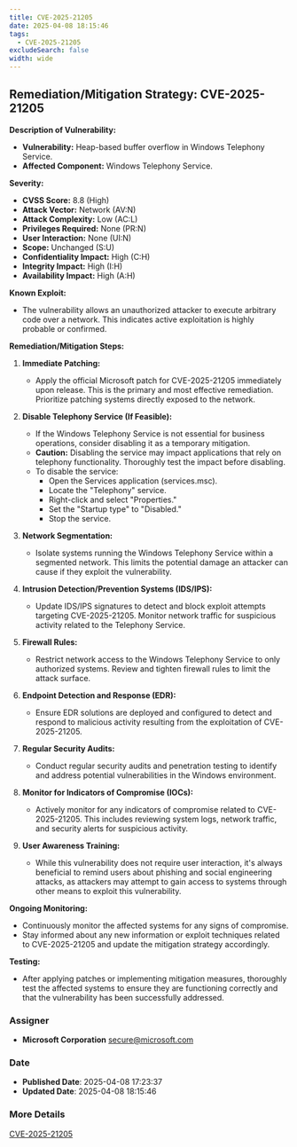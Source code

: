 ```yaml
---
title: CVE-2025-21205
date: 2025-04-08 18:15:46
tags:
  - CVE-2025-21205
excludeSearch: false
width: wide
---
```


## Remediation/Mitigation Strategy: CVE-2025-21205

**Description of Vulnerability:**

*   **Vulnerability:** Heap-based buffer overflow in Windows Telephony Service.
*   **Affected Component:** Windows Telephony Service.

**Severity:**

*   **CVSS Score:** 8.8 (High)
*   **Attack Vector:** Network (AV:N)
*   **Attack Complexity:** Low (AC:L)
*   **Privileges Required:** None (PR:N)
*   **User Interaction:** None (UI:N)
*   **Scope:** Unchanged (S:U)
*   **Confidentiality Impact:** High (C:H)
*   **Integrity Impact:** High (I:H)
*   **Availability Impact:** High (A:H)

**Known Exploit:**

*   The vulnerability allows an unauthorized attacker to execute arbitrary code over a network. This indicates active exploitation is highly probable or confirmed.

**Remediation/Mitigation Steps:**

1.  **Immediate Patching:**
    *   Apply the official Microsoft patch for CVE-2025-21205 immediately upon release. This is the primary and most effective remediation.  Prioritize patching systems directly exposed to the network.

2.  **Disable Telephony Service (If Feasible):**
    *   If the Windows Telephony Service is not essential for business operations, consider disabling it as a temporary mitigation.
    *   **Caution:** Disabling the service may impact applications that rely on telephony functionality.  Thoroughly test the impact before disabling.
    *   To disable the service:
        *   Open the Services application (services.msc).
        *   Locate the "Telephony" service.
        *   Right-click and select "Properties."
        *   Set the "Startup type" to "Disabled."
        *   Stop the service.

3.  **Network Segmentation:**
    *   Isolate systems running the Windows Telephony Service within a segmented network. This limits the potential damage an attacker can cause if they exploit the vulnerability.

4.  **Intrusion Detection/Prevention Systems (IDS/IPS):**
    *   Update IDS/IPS signatures to detect and block exploit attempts targeting CVE-2025-21205. Monitor network traffic for suspicious activity related to the Telephony Service.

5.  **Firewall Rules:**
    *   Restrict network access to the Windows Telephony Service to only authorized systems. Review and tighten firewall rules to limit the attack surface.

6.  **Endpoint Detection and Response (EDR):**
    *   Ensure EDR solutions are deployed and configured to detect and respond to malicious activity resulting from the exploitation of CVE-2025-21205.

7.  **Regular Security Audits:**
    *   Conduct regular security audits and penetration testing to identify and address potential vulnerabilities in the Windows environment.

8.  **Monitor for Indicators of Compromise (IOCs):**
    *   Actively monitor for any indicators of compromise related to CVE-2025-21205. This includes reviewing system logs, network traffic, and security alerts for suspicious activity.

9.  **User Awareness Training:**
    *   While this vulnerability does not require user interaction, it's always beneficial to remind users about phishing and social engineering attacks, as attackers may attempt to gain access to systems through other means to exploit this vulnerability.

**Ongoing Monitoring:**

*   Continuously monitor the affected systems for any signs of compromise.
*   Stay informed about any new information or exploit techniques related to CVE-2025-21205 and update the mitigation strategy accordingly.

**Testing:**

*   After applying patches or implementing mitigation measures, thoroughly test the affected systems to ensure they are functioning correctly and that the vulnerability has been successfully addressed.

### Assigner
- **Microsoft Corporation** <secure@microsoft.com>

### Date
- **Published Date**: 2025-04-08 17:23:37
- **Updated Date**: 2025-04-08 18:15:46

### More Details
[CVE-2025-21205](https://www.cvedetails.com/cve/CVE-2025-21205)